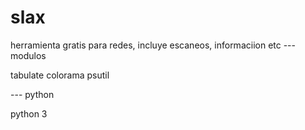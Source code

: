 # slax
herramienta gratis para redes, incluye escaneos, informaciion etc
--- modulos

tabulate
colorama
psutil

--- python

python 3
